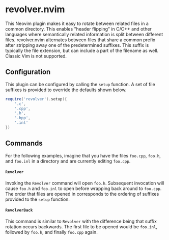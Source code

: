 # revolver.nvim

This Neovim plugin makes it easy to rotate between related files in a common directory. This enables "header flipping"
in C/C++ and other languages where semantically related information is split between different files. revolver.nvim
alternates between files that share a common prefix after stripping away one of the predetermined suffixes. This suffix
is typically the file extension, but can include a part of the filename as well. Classic Vim is not supported.

## Configuration

This plugin can be configured by calling the `setup` function. A set of file suffixes is provided to override the
defaults shown below.

```lua
require('revolver').setup({
    '.c',
    '.cpp',
    '.h',
    '.hpp',
    '.inl'
})
```

## Commands

For the following examples, imagine that you have the files `foo.cpp`, `foo.h`, and `foo.inl` in a directory and are
currently editing `foo.cpp`.

#### `Revolver`
Invoking the `Revolver` command will open `foo.h`. Subsequent invocation will cause `foo.h` and `foo.inl` to open before
wrapping back around to `foo.cpp`. The order that files are opened in corresponds to the ordering of suffixes provided
to the `setup` function.

#### `RevolverBack`
This command is similar to `Revolver` with the difference being that suffix rotation occurs backwards. The first file to
be opened would be `foo.inl`, followed by `foo.h`, and finally `foo.cpp` again.
